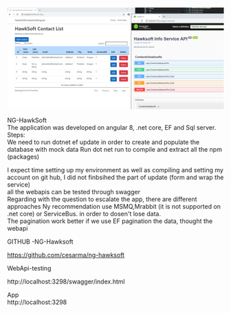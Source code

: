 ![alt text](https://github.com/cesarma/ng-hawksoft/blob/master/HawkSoftContactListAngular/Capture01.PNG?raw=true)

NG-HawkSoft <br/>
The application was developed on angular 8, .net core, EF and Sql server.
Steps:<br/>
We need to run dotnet ef update
in order to create and populate the database with mock data
Run
dot net run to compile and extract all the npm (packages)
<br/>

I expect time setting up my environment as well as compiling and setting my account on git hub, I did not finbsihed the part of update (form and wrap the service)
<br/>
all the webapis can be tested through swagger
<br/>
Regarding with the question to escalate the app, there are different approaches Ny recommendation use MSMQ,Mrabbit (it is not supported on .net core)  or ServiceBus. in order to dosen't lose data.
<br/>
The pagination work better if we use EF pagination the data, thought the webapi

GITHUB -NG-Hawksoft<br/>

https://github.com/cesarma/ng-hawksoft


WebApi-testing<br/>

http://localhost:3298/swagger/index.html

App<br/>
http://localhost:3298

